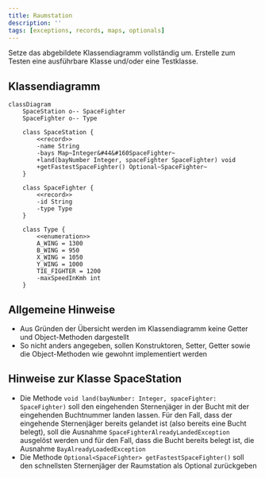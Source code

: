 ```yaml
---
title: Raumstation
description: ''
tags: [exceptions, records, maps, optionals]
---
```


Setze das abgebildete Klassendiagramm vollständig um. Erstelle zum Testen eine
ausführbare Klasse und/oder eine Testklasse.

## Klassendiagramm

```mermaid
classDiagram
    SpaceStation o-- SpaceFighter
    SpaceFighter o-- Type

    class SpaceStation {
        <<record>>
        -name String
        -bays Map~Integer&#44&#160SpaceFighter~
        +land(bayNumber Integer, spaceFighter SpaceFighter) void
        +getFastestSpaceFighter() Optional~SpaceFighter~
    }

    class SpaceFighter {
        <<record>>
        -id String
        -type Type
    }

    class Type {
        <<enumeration>>
        A_WING = 1300
        B_WING = 950
        X_WING = 1050
        Y_WING = 1000
        TIE_FIGHTER = 1200
        -maxSpeedInKmh int
    }
```

## Allgemeine Hinweise

- Aus Gründen der Übersicht werden im Klassendiagramm keine Getter und
  Object-Methoden dargestellt
- So nicht anders angegeben, sollen Konstruktoren, Setter, Getter sowie die
  Object-Methoden wie gewohnt implementiert werden

## Hinweise zur Klasse SpaceStation

- Die Methode `void land(bayNumber: Integer, spaceFighter: SpaceFighter)` soll
  den eingehenden Sternenjäger in der Bucht mit der eingehenden Buchtnummer
  landen lassen. Für den Fall, dass der eingehende Sternenjäger bereits gelandet
  ist (also bereits eine Bucht belegt), soll die Ausnahme
  `SpaceFighterAlreadyLandedException` ausgelöst werden und für den Fall, dass
  die Bucht bereits belegt ist, die Ausnahme `BayAlreadyLoadedException`
- Die Methode `Optional<SpaceFighter> getFastestSpaceFighter()` soll den
  schnellsten Sternenjäger der Raumstation als Optional zurückgeben
